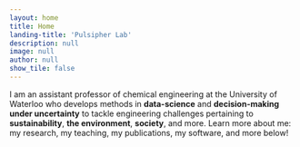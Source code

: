 ```yaml
---
layout: home
title: Home
landing-title: 'Pulsipher Lab'
description: null
image: null
author: null
show_tile: false
---
```


I am an assistant professor of chemical engineering at the University of Waterloo who develops methods in <b>data-science</b> and <b>decision-making under uncertainty</b> to tackle engineering challenges pertaining to <b>sustainability</b>, <b>the environment</b>, <b>society</b>, and more. Learn more about me: my research, my teaching, my publications, my software, and more below!
